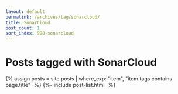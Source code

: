 ```yaml
---
layout: default
permalink: /archives/tag/sonarcloud/
title: SonarCloud
post_count: 1
sort_index: 998-sonarcloud
---
```

<h1 class="page-heading">Posts tagged with SonarCloud</h1>
{% assign posts = site.posts | where_exp: "item", "item.tags contains page.title" -%}
{%- include post-list.html -%}
